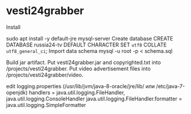 # vesti24grabber

Install

sudo apt install -y default-jre mysql-server
Create database
CREATE DATABASE russia24-tv DEFAULT CHARACTER SET `utf8` COLLATE `utf8_general_ci`;
Import data schema
mysql -u root -p < schema.sql

Build jar artifact.
Put vesti24grabber.jar and copyrighted.txt into /projects/vesti24grabber.
Put video advertisement files into /projects/vesti24grabber/video.

edit logging.properties (/usr/lib/jvm/java-8-oracle/jre/lib/ или /etc/java-7-openjdk)
handlers = java.util.logging.FileHandler, java.util.logging.ConsoleHandler
java.util.logging.FileHandler.formatter = java.util.logging.SimpleFormatter
